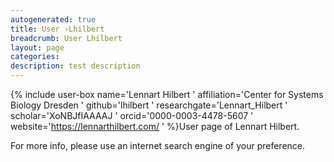 ```yaml
---
autogenerated: true
title: User ›Lhilbert
breadcrumb: User Lhilbert
layout: page
categories: 
description: test description
---
```


{% include user-box name='Lennart Hilbert ' affiliation='Center for Systems Biology Dresden ' github='lhilbert ' researchgate='Lennart\_Hilbert ' scholar='XoNBJfIAAAAJ ' orcid='0000-0003-4478-5607 ' website='https://lennarthilbert.com/ ' %}User page of Lennart Hilbert.

For more info, please use an internet search engine of your preference.
